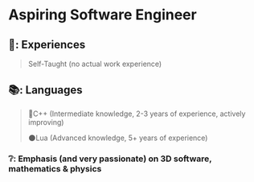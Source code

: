 # Aspiring Software Engineer
## 🔰: Experiences
> Self-Taught (no actual work experience)
## 📚: Languages
> 🧰C++ (Intermediate knowledge, 2-3 years of experience, actively improving)
> 
> 🌑Lua (Advanced knowledge, 5+ years of experience)
### ❔: Emphasis (and very passionate) on 3D software, mathematics & physics

<!--
**Pyritium/Pyritium** is a ✨ _special_ ✨ repository because its `README.md` (this file) appears on your GitHub profile.

Here are some ideas to get you started:

- 🔭 I’m currently working on ...
- 🌱 I’m currently learning ...
- 👯 I’m looking to collaborate on ...
- 🤔 I’m looking for help with ...
- 💬 Ask me about ...
- 📫 How to reach me: ...
- 😄 Pronouns: ...
- ⚡ Fun fact: ...
-->
